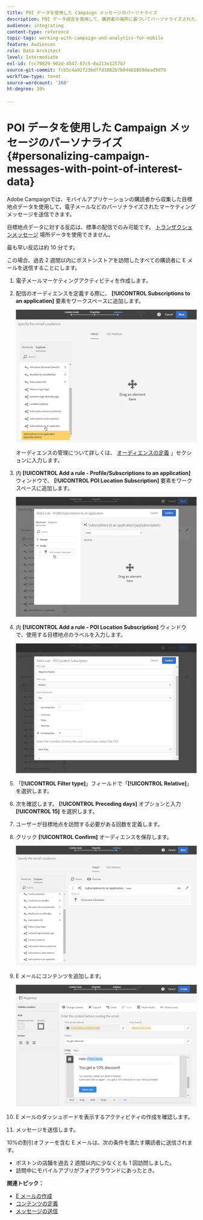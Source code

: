 ```yaml
---
title: POI データを使用した Campaign メッセージのパーソナライズ
description: POI データ統合を使用して、購読者の場所に基づいてパーソナライズされたメッセージを作成する方法を説明します。
audience: integrating
content-type: reference
topic-tags: working-with-campaign-and-analytics-for-mobile
feature: Audiences
role: Data Architect
level: Intermediate
exl-id: fcc79829-902d-4547-87c5-8a213e1257b7
source-git-commit: fcb5c4a92f23bdffd1082b7b044b5859dead9d70
workflow-type: tm+mt
source-wordcount: '260'
ht-degree: 10%

---
```


# POI データを使用した Campaign メッセージのパーソナライズ{#personalizing-campaign-messages-with-point-of-interest-data}

Adobe Campaignでは、モバイルアプリケーションの購読者から収集した目標地点データを使用して、電子メールなどのパーソナライズされたマーケティングメッセージを送信できます。

目標地点データに対する反応は、標準の配信でのみ可能です。 [トランザクションメッセージ](../../channels/using/getting-started-with-transactional-msg.md) 場所データを使用できません。

最も早い反応は約 10 分です。

この場合、過去 2 週間以内にボストンストアを訪問したすべての購読者に E メールを送信することにします。

1. 電子メールマーケティングアクティビティを作成します。
1. 配信のオーディエンスを定義する際に、 **[!UICONTROL Subscriptions to an application]** 要素をワークスペースに追加します。

   ![](assets/poi_subscriptions_app.png)

   オーディエンスの管理について詳しくは、 [オーディエンスの定義](../../audiences/using/creating-audiences.md) 」セクションに入力します。

1. 内 **[!UICONTROL Add a rule - Profile/Subscriptions to an application]** ウィンドウで、 **[!UICONTROL POI Location Subscription]** 要素をワークスペースに追加します。

   ![](assets/poi_add_rule_profile_subscription.png)

1. 内 **[!UICONTROL Add a rule - POI Location Subscription]** ウィンドウで、使用する目標地点のラベルを入力します。

   ![](assets/poi_location_subscription.png)

1. 「**[!UICONTROL Filter type]**」フィールドで「**[!UICONTROL Relative]**」を選択します。
1. 次を確認します。 **[!UICONTROL Preceding days]** オプションと入力 **[!UICONTROL 15]** を選択します。
1. ユーザーが目標地点を訪問する必要がある回数を定義します。
1. クリック **[!UICONTROL Confirm]** オーディエンスを保存します。

   ![](assets/poi_subscriptions_app_audience_defined.png)

1. E メールにコンテンツを追加します。

   ![](assets/poi_email_content.png)

1. E メールのダッシュボードを表示するアクティビティの作成を確認します。
1. メッセージを送信します。

10%の割引オファーを含む E メールは、次の条件を満たす購読者に送信されます。

* ボストンの店舗を過去 2 週間以内に少なくとも 1 回訪問しました。
* 訪問中にモバイルアプリがフォアグラウンドにあったとき。

**関連トピック：**

* [E メールの作成](../../channels/using/creating-an-email.md)
* [コンテンツの定義](../../designing/using/personalization.md#example-email-personalization)
* [メッセージの送信](../../sending/using/confirming-the-send.md)
